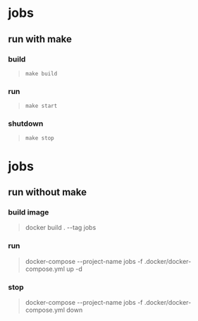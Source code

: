 # jobs

## run with make
### build
> `make build`

### run
> `make start`

### shutdown
> `make stop`
# jobs

## run without make

### build image
> docker build . --tag jobs

### run
> docker-compose --project-name jobs -f .docker/docker-compose.yml up -d

### stop
> docker-compose --project-name jobs -f .docker/docker-compose.yml down
